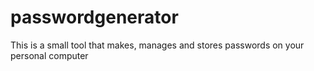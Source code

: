 # passwordgenerator

This is a small tool that makes, manages and stores passwords on your personal computer